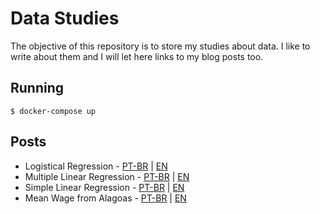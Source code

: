 # Data Studies

The objective of this repository is to store my studies about data. I like to write about them and I will let here links to my blog posts too.

## Running

```
$ docker-compose up
```

## Posts 

* Logistical Regression - [PT-BR](https://fndomariano.github.io/2020/01/04/regressao-logistica) | [EN](https://fndomariano.github.io/2020/01/04/logistic-regression)
* Multiple Linear Regression - [PT-BR](https://fndomariano.github.io/2019/12/02/regressao-linear-multipla) | [EN](https://fndomariano.github.io/2019/12/02/multiple-linear-regression)
* Simple Linear Regression - [PT-BR](https://fndomariano.github.io/2019/10/14/regressao-linear-simples) | [EN](https://fndomariano.github.io/2019/10/14/simple-linear-regression)
* Mean Wage from Alagoas - [PT-BR](https://fndomariano.github.io/2019/03/23/media-salarial-alagoas) | [EN](https://fndomariano.github.io/2019/03/23/mean-wage-alagoas)